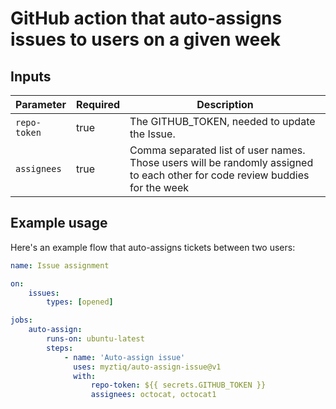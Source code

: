 # GitHub action that auto-assigns issues to users on a given week

## Inputs

| Parameter    | Required | Description                                                                |
| ------------ | -------- | -------------------------------------------------------------------------- |
| `repo-token` | true     | The GITHUB_TOKEN, needed to update the Issue.                              |
| `assignees`  | true     | Comma separated list of user names. Those users will be randomly assigned to each other for code review buddies for the week |

## Example usage

Here's an example flow that auto-assigns tickets between two users:

```yml
name: Issue assignment

on:
    issues:
        types: [opened]

jobs:
    auto-assign:
        runs-on: ubuntu-latest
        steps:
            - name: 'Auto-assign issue'
              uses: myztiq/auto-assign-issue@v1
              with:
                  repo-token: ${{ secrets.GITHUB_TOKEN }}
                  assignees: octocat, octocat1
```
